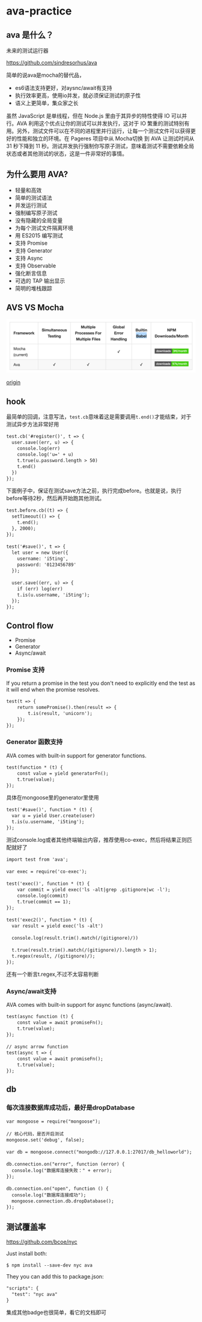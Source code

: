 # ava-practice


## ava 是什么？

未来的测试运行器

https://github.com/sindresorhus/ava

简单的说ava是mocha的替代品，

- es6语法支持更好，对aysnc/await有支持
- 执行效率更高，使用io并发，就必须保证测试的原子性
- 语义上更简单，集众家之长

虽然 JavaScript 是单线程，但在 Node.js 里由于其异步的特性使得 IO 可以并行。AVA 利用这个优点让你的测试可以并发执行，这对于 IO 繁重的测试特别有用。另外，测试文件可以在不同的进程里并行运行，让每一个测试文件可以获得更好的性能和独立的环境。在 Pageres 项目中从 Mocha切换 到 AVA 让测试时间从 31 秒下降到 11 秒。测试并发执行强制你写原子测试，意味着测试不需要依赖全局状态或者其他测试的状态，这是一件非常好的事情。

## 为什么要用 AVA?

- 轻量和高效
- 简单的测试语法
- 并发运行测试
- 强制编写原子测试
- 没有隐藏的全局变量
- 为每个测试文件隔离环境
- 用 ES2015 编写测试
- 支持 Promise
- 支持 Generator
- 支持 Async
- 支持 Observable
- 强化断言信息
- 可选的 TAP 输出显示
- 简明的堆栈跟踪

## AVS VS Mocha 

![Ava Vs Mocha](img/ava-vs-mocha.png)

[origin](https://github.com/koajs/koa/issues/703)

## hook


最简单的回调，注意写法，`test.cb`意味着这是需要调用`t.end()`才能结束，对于测试异步方法非常好用

```
test.cb('#register()', t => {
  user.save((err, u) => {
    console.log(err)
    console.log('u=' + u)
    t.true(u.password.length > 50)
    t.end()
  })
});
```

下面例子中，保证在测试save方法之前，执行完成before。也就是说，执行before等待2秒，然后再开始跑其他测试。

```
test.before.cb((t) => {
  setTimeout(() => {
    t.end();
  }, 2000);
});

test('#save()', t => {
  let user = new User({
    username: 'i5ting',
    password: '0123456789'
  });
  
  user.save((err, u) => {
    if (err) log(err)
    t.is(u.username, 'i5ting');
  });
});
```

## Control flow

- Promise
- Generator
- Async/await

### Promise 支持

If you return a promise in the test you don't need to explicitly end the test as it will end when the promise resolves.

```
test(t => {
    return somePromise().then(result => {
        t.is(result, 'unicorn');
    });
});
```
### Generator 函数支持

AVA comes with built-in support for generator functions.

```
test(function * (t) {
    const value = yield generatorFn();
    t.true(value);
});
```

具体在mongoose里的generator里使用

```
test('#save()', function * (t) {
  var u = yield User.create(user)
  t.is(u.username, 'i5ting');
});
```

测试console.log或者其他终端输出内容，推荐使用co-exec，然后将结果正则匹配就好了

```
import test from 'ava';

var exec = require('co-exec');

test('exec()', function * (t) {
    var commit = yield exec('ls -alt|grep .gitignore|wc -l');
    console.log(commit)
    t.true(commit == 1);
});

test('exec2()', function * (t) {
  var result = yield exec('ls -alt')
  
  console.log(result.trim().match(/(gitignore)/))
  
  t.true(result.trim().match(/(gitignore)/).length > 1);
  t.regex(result, /(gitignore)/);
});
```

还有一个断言t.regex,不过不太容易判断

### Async/await支持

AVA comes with built-in support for async functions (async/await).

```
test(async function (t) {
    const value = await promiseFn();
    t.true(value);
});

// async arrow function
test(async t => {
    const value = await promiseFn();
    t.true(value);
});
```

## db


### 每次连接数据库成功后，最好是dropDatabase

```
var mongoose = require("mongoose");

// 核心代码，是否开启测试
mongoose.set('debug', false);

var db = mongoose.connect("mongodb://127.0.0.1:27017/db_helloworld"); 

db.connection.on("error", function (error) {  
  console.log("数据库连接失败：" + error); 
}); 

db.connection.on("open", function () {  
  console.log("数据库连接成功");
  mongoose.connection.db.dropDatabase();
});

```


## 测试覆盖率

https://github.com/bcoe/nyc


Just install both:

```
$ npm install --save-dev nyc ava
```

They you can add this to package.json:

```
"scripts": {
  "test": "nyc ava"
}
```

集成其他badge也很简单，看它的文档即可


